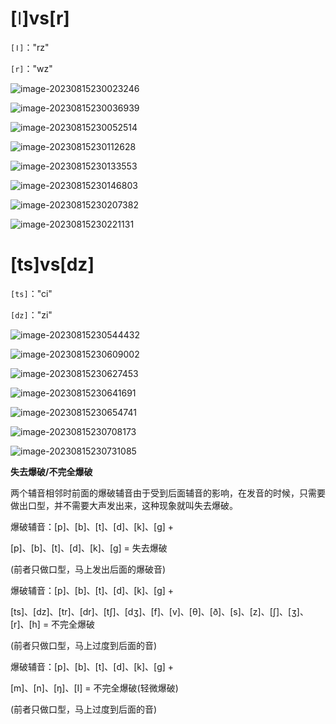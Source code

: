 # [ǀ]vs[r]

`[ǀ]`："rz"

`[r]`："wz"

![image-20230815230023246](assets/11-All.About.Christmas/image-20230815230023246.png)

![image-20230815230036939](assets/11-All.About.Christmas/image-20230815230036939-16921116373801.png)

![image-20230815230052514](assets/11-All.About.Christmas/image-20230815230052514-16921116533113.png)

![image-20230815230112628](assets/11-All.About.Christmas/image-20230815230112628.png)

![image-20230815230133553](assets/11-All.About.Christmas/image-20230815230133553.png)

![image-20230815230146803](assets/11-All.About.Christmas/image-20230815230146803.png)

![image-20230815230207382](assets/11-All.About.Christmas/image-20230815230207382.png)

![image-20230815230221131](assets/11-All.About.Christmas/image-20230815230221131.png)

# [ts]vs[dz]

`[ts]`："ci"

`[dz]`："zi"

![image-20230815230544432](assets/11-All.About.Christmas/image-20230815230544432-16921119451975.png)

![image-20230815230609002](assets/11-All.About.Christmas/image-20230815230609002-16921119696467.png)

![image-20230815230627453](assets/11-All.About.Christmas/image-20230815230627453-16921119881889.png)

![image-20230815230641691](assets/11-All.About.Christmas/image-20230815230641691.png)

![image-20230815230654741](assets/11-All.About.Christmas/image-20230815230654741.png)

![image-20230815230708173](assets/11-All.About.Christmas/image-20230815230708173.png)

![image-20230815230731085](assets/11-All.About.Christmas/image-20230815230731085.png)

**失去爆破/不完全爆破**

两个辅音相邻时前面的爆破辅音由于受到后面辅音的影响，在发音的时候，只需要做出口型，并不需要大声发出来，这种现象就叫失去爆破。

爆破辅音：[p]、[b]、[t]、[d]、[k]、[g]    +

   [p]、[b]、[t]、[d]、[k]、[g]    = 失去爆破

(前者只做口型，马上发出后面的爆破音) 



爆破辅音：[p]、[b]、[t]、[d]、[k]、[g]    +

[ts]、[dz]、[tr]、[dr]、[tʃ]、[dʒ]、[f]、[v]、[θ]、[ð]、[s]、[z]、[ʃ]、[ʒ]、[r]、[h]  =   不完全爆破

(前者只做口型，马上过度到后面的音)



爆破辅音：[p]、[b]、[t]、[d]、[k]、[g]   +

[m]、[n]、[ŋ]、[I]   =   不完全爆破(轻微爆破)

(前者只做口型，马上过度到后面的音)


